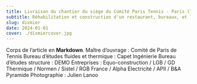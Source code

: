 ```yaml
---
title: Livraison du chantier du siège du Comité Paris Tennis - Paris (75016)
subtitle: Réhabilitation et construction d'un restaurant, bureaux, et logement
slug: dixmier
date: 2024-01-01
cover: ./dixmiercover.jpg
---
```

Corps de l’article en **Markdown**.
Maître d’ouvrage : Comité de Paris de Tennis
Bureau d’études fluides et thermique : Capet Ingénierie
Bureau d’études structure : DEMO
Entreprises : Equo-construction / LGB / GD Thermique / Normen / Sistel / RGB France / Alpha Electricité / APII / B&A Pyramide 
Photographie : Julien Lanoo